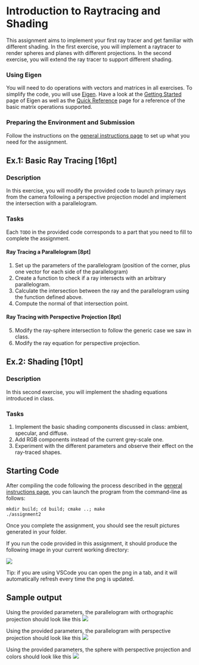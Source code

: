 Introduction to Raytracing and Shading
======================================

This assignment aims to implement your first ray tracer and get familiar with different shading.
In the first exercise, you will implement a raytracer to render spheres and planes with different projections.
In the second exercise, you will extend the ray tracer to support different shading.

### Using Eigen

You will need to do operations with vectors and matrices in all exercises. To simplify the code, you will use [Eigen](http://eigen.tuxfamily.org/).
Have a look at the [Getting Started](http://eigen.tuxfamily.org/dox/GettingStarted.html) page of Eigen as well as the [Quick Reference](http://eigen.tuxfamily.org/dox/group__QuickRefPage.html) page for a reference of the basic matrix operations supported.

### Preparing the Environment and Submission

Follow the instructions on the [general instructions page](../Rules.md) to set up what you need for the assignment.

Ex.1: Basic Ray Tracing [16pt]
-----------------------

### Description

In this exercise, you will modify the provided code to launch primary rays from the camera following a perspective projection model and implement the intersection with a parallelogram.

### Tasks

Each `TODO` in the provided code corresponds to a part that you need to fill to complete the assignment.

#### Ray Tracing a Parallelogram [8pt]

1. Set up the parameters of the parallelogram (position of the corner, plus one vector for each side of the parallelogram)
2. Create a function to check if a ray intersects with an arbitrary parallelogram.
3. Calculate the intersection between the ray and the parallelogram using the function defined above.
4. Compute the normal of that intersection point.



#### Ray Tracing with Perspective Projection [8pt]

5. Modify the ray-sphere intersection to follow the generic case we saw in class.
6. Modify the ray equation for perspective projection.


Ex.2: Shading [10pt]
-------------

### Description

In this second exercise, you will implement the shading equations introduced in class.

### Tasks

1. Implement the basic shading components discussed in class: ambient, specular, and diffuse.
2. Add RGB components instead of the current grey-scale one.
3. Experiment with the different parameters and observe their effect on the ray-traced shapes.


Starting Code
-------------

After compiling the code following the process described in the [general instructions page](../Rules.md), you can launch the program from the command-line as follows:

```
mkdir build; cd build; cmake ..; make
./assignment2
```

Once you complete the assignment, you should see the result pictures generated in your folder.

If you run the code provided in this assignment, it should produce the following image in your current working directory:

![](img/sphere.png?raw=true)

Tip: if you are using VSCode you can open the png in a tab, and it will automatically refresh every time the png is updated.


Sample output
-------------

Using the provided parameters, the parallelogram with orthographic projection should look like this
![](img/plane_orthographic.png)

Using the provided parameters, the parallelogram with perspective projection should look like this
![](img/plane_perspective.png)

Using the provided parameters, the sphere with perspective projection and colors should look like this
![](img/shading.png)
